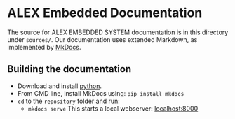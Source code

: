 # ALEX Embedded Documentation

The source for ALEX EMBEDDED SYSTEM documentation is in this directory under `sources/`. 
Our documentation uses extended Markdown, as implemented by [MkDocs](http://mkdocs.org).

## Building the documentation

- Download and install [python](https://www.python.org/).
- From CMD line, install MkDocs using: `pip install mkdocs`
- `cd` to the `repository` folder and run:
    - `mkdocs serve` This starts a local webserver:  [localhost:8000](localhost:8000)
